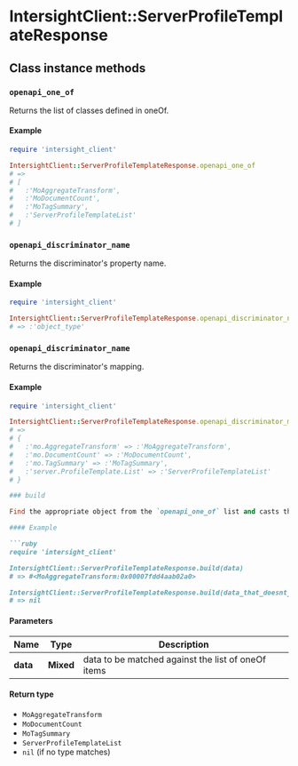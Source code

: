 # IntersightClient::ServerProfileTemplateResponse

## Class instance methods

### `openapi_one_of`

Returns the list of classes defined in oneOf.

#### Example

```ruby
require 'intersight_client'

IntersightClient::ServerProfileTemplateResponse.openapi_one_of
# =>
# [
#   :'MoAggregateTransform',
#   :'MoDocumentCount',
#   :'MoTagSummary',
#   :'ServerProfileTemplateList'
# ]
```

### `openapi_discriminator_name`

Returns the discriminator's property name.

#### Example

```ruby
require 'intersight_client'

IntersightClient::ServerProfileTemplateResponse.openapi_discriminator_name
# => :'object_type'
```

### `openapi_discriminator_name`

Returns the discriminator's mapping.

#### Example

```ruby
require 'intersight_client'

IntersightClient::ServerProfileTemplateResponse.openapi_discriminator_mapping
# =>
# {
#   :'mo.AggregateTransform' => :'MoAggregateTransform',
#   :'mo.DocumentCount' => :'MoDocumentCount',
#   :'mo.TagSummary' => :'MoTagSummary',
#   :'server.ProfileTemplate.List' => :'ServerProfileTemplateList'
# }

### build

Find the appropriate object from the `openapi_one_of` list and casts the data into it.

#### Example

```ruby
require 'intersight_client'

IntersightClient::ServerProfileTemplateResponse.build(data)
# => #<MoAggregateTransform:0x00007fdd4aab02a0>

IntersightClient::ServerProfileTemplateResponse.build(data_that_doesnt_match)
# => nil
```

#### Parameters

| Name | Type | Description |
| ---- | ---- | ----------- |
| **data** | **Mixed** | data to be matched against the list of oneOf items |

#### Return type

- `MoAggregateTransform`
- `MoDocumentCount`
- `MoTagSummary`
- `ServerProfileTemplateList`
- `nil` (if no type matches)


